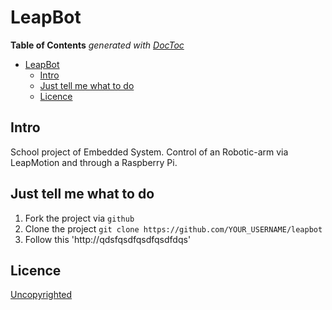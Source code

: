 # LeapBot

<!-- START doctoc generated TOC please keep comment here to allow auto update -->
<!-- DON'T EDIT THIS SECTION, INSTEAD RE-RUN doctoc TO UPDATE -->
**Table of Contents**  *generated with [DocToc](https://github.com/thlorenz/doctoc)*

- [LeapBot](#leapbot)
  - [Intro](#intro)
  - [Just tell me what to do](#just-tell-me-what-to-do)
  - [Licence](#licence)

<!-- END doctoc generated TOC please keep comment here to allow auto update -->

## Intro

School project of Embedded System.
Control of an Robotic-arm via LeapMotion and through a Raspberry Pi.

## Just tell me what to do

1. Fork the project via `github`
1. Clone the project `git clone https://github.com/YOUR_USERNAME/leapbot`
1. Follow this 'http://qdsfqsdfqsdfqsdfdqs'

## Licence

[Uncopyrighted](http://zenhabits.net/uncopyright/)
